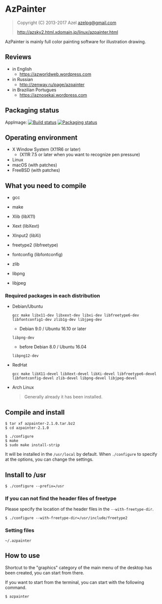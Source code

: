 # AzPainter

> Copyright (C) 2013-2017 Azel <azelpg@gmail.com>
>
> http://azsky2.html.xdomain.jp/linux/azpainter.html

AzPainter is mainly full color painting software for illustration drawing.

## Reviews
* in English
  * https://azworldweb.wordpress.com
* in Russian
  * http://zenway.ru/page/azpainter
* in Brazilian Portugues
  * https://aznosekai.wordpress.com

## Packaging status
AppImage: [![Build status](https://travis-ci.org/Symbian9/azpainter.svg?branch=master)](https://travis-ci.org/Symbian9/azpainter)
[![Packaging status](https://repology.org/badge/vertical-allrepos/azpainter.svg)](https://repology.org/metapackage/azpainter)

## Operating environment

* X Window System (X11R6 or later)
  * (X11R 7.5 or later when you want to recognize pen pressure)
* Linux
* macOS (with patches)
* FreeBSD (with patches)

## What you need to compile

- gcc
- make

- Xlib       (libX11)
- Xext       (libXext)
- XInput2    (libXi)
- freetype2  (libfreetype)
- fontconfig (libfontconfig)
- zlib
- libpng
- libjpeg


### Required packages in each distribution

* Debian/Ubuntu
  ```
  gcc make libx11-dev libxext-dev libxi-dev libfreetype6-dev
  libfontconfig1-dev zlib1g-dev libjpeg-dev
  ```
  * Debian 9.0 / Ubuntu 16.10 or later
  ```
  libpng-dev
  ```
  * before Debian 8.0 / Ubuntu 16.04
  ```
  libpng12-dev
  ```

* RedHat
  ```
  gcc make libX11-devel libXext-devel libXi-devel libfreetype6-devel
  libfontconfig-devel zlib-devel libpng-devel libjpeg-devel
  ```

* Arch Linux
  > Generally already it has been installed.


## Compile and install

```
$ tar xf azpainter-2.1.0.tar.bz2
$ cd azpainter-2.1.0

$ ./configure
$ make
$ sudo make install-strip
```

It will be installed in the `/usr/local` by default.
When `./configure` to specify at the options, you can change the settings.


## Install to /usr

`$ ./configure --prefix=/usr`


### If you can not find the header files of freetype

Please specify the location of the header files in the `--with-freetype-dir`.
```
$ ./configure --with-freetype-dir=/usr/include/freetype2
```

### Setting files

`~/.azpainter`



## How to use


Shortcut to the "graphics" category of the main menu of the desktop
has been created, you can start from there.

If you want to start from the terminal, you can start with the following command.

`$ azpainter`
